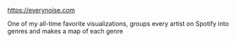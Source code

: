 https://everynoise.com

One of my all-time favorite visualizations, groups every artist on Spotify into genres and makes a map of each genre
